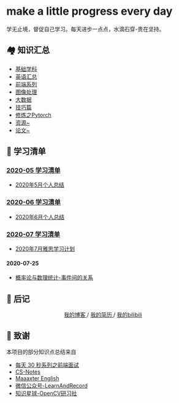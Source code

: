 # make a little progress every day
学无止境，督促自己学习。每天进步一点点，水滴石穿-贵在坚持。


## 🏘️ 知识汇总
* [基础学科](./基础学科.md)
* [英语汇总](./英语汇总.md)
* [前端系列](./前端系列.md)
* [图像处理](./图像处理.md)
* [大数据](./大数据.md)
* [技巧篇](./技巧篇.md)
* [修炼之Pytorch](./修炼之Pytorch.md)
* [资源~](./资源.md)
* [论文~](./论文/README.md)


## 🎨 学习清单
### [2020-05 学习清单](./2020-05/README.md)
* [2020年5月个人总结](./2020-05/2020年5月个人总结.md)

### [2020-06 学习清单](./2020-06/README.md)
* [2020年6月个人总结](./2020-06/2020-06-30/2020年6月个人总结.md)

### [2020-07 学习清单](./2020-07/README.md)
* [2020年7月雅思学习计划](./2020-07/2020年7月雅思学习计划.md)

#### 2020-07-25
* [概率论与数理统计-事件间的关系](./2020-07/2020-07-25/概率论与数理统计-事件间的关系.md)


## 📝 后记
<div align="center">
	<a href="http://www.yaindream.com/"> 我的博客 </a> / <a href="./resume.md"> 我的简历 </a> / <a href="https://space.bilibili.com/106491836"> 我的bilibili </a>
</div>


## 🙏 致谢
本项目的部分知识点总结来自
* [每天 30 秒系列之前端面试](https://hacpai.com/article/1544793046274)
* [CS-Notes](https://github.com/CyC2018/CS-Notes)
* [Maaaxter English](https://www.youtube.com/channel/UCO8GewbsHFFmJn4kLLq1WXQ)
* [微信公众号-LearnAndRecord](https://mp.weixin.qq.com/s/N7L5tUm_lGvZbgaOOWZuvQ)
* [知识星球-OpenCV研习社](https://mp.weixin.qq.com/s/61kCgN5hQoXZSBzdP4Ufhw)